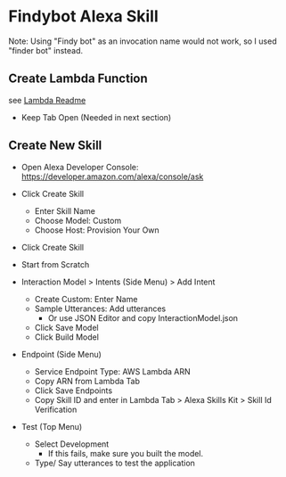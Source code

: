 # Findybot Alexa Skill

Note: Using "Findy bot" as an invocation name would not work, so I used "finder bot" instead.

## Create Lambda Function
see [Lambda Readme](../lambda/README.md)
- Keep Tab Open (Needed in next section)

## Create New Skill
- Open Alexa Developer Console: https://developer.amazon.com/alexa/console/ask
- Click Create Skill
    - Enter Skill Name
    - Choose Model: Custom
    - Choose Host: Provision Your Own
- Click Create Skill
- Start from Scratch

- Interaction Model > Intents (Side Menu) > Add Intent
    - Create Custom: Enter Name
    - Sample Utterances: Add utterances
        - Or use JSON Editor and copy InteractionModel.json
    - Click Save Model
    - Click Build Model

- Endpoint (Side Menu)
    - Service Endpoint Type: AWS Lambda ARN
    - Copy ARN from Lambda Tab
    - Click Save Endpoints
    - Copy Skill ID and enter in Lambda Tab > Alexa Skills Kit > Skill Id Verification

- Test (Top Menu)
    - Select Development
        - If this fails, make sure you built the model.
    - Type/ Say utterances to test the application



